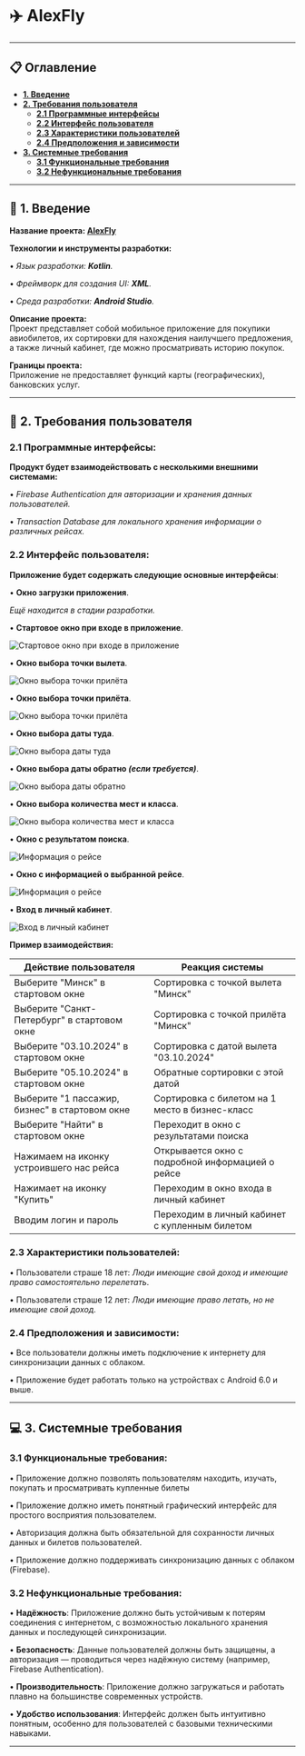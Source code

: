 # :airplane: __AlexFly__

____

## :clipboard: __Оглавление__

- __[1. Введение](#intro)__
- __[2. Требования пользователя](#user_requirements)__
    - __[2.1 Программные интерфейсы](#interfaces)__
    - __[2.2 Интерфейс пользователя](#ui)__
    - __[2.3 Характеристики пользователей](#user_characteristics)__
    - __[2.4 Предположения и зависимости](#assumptions)__
- __[3. Системные требования](#system_requirements)__
    - __[3.1 Функциональные требования](#functional_requirements)__
    - __[3.2 Нефункциональные требования](#non_functional_requirements)__
___

<a name="intro"></a>
## :newspaper: __1. Введение__

__Название проекта: [AlexFly](https://github.com/Alexrshut/LAB2_ZhTSRPO)__

__Технологии и инструменты разработки:__

•	_Язык разработки: ___Kotlin___._

•	_Фреймворк для создания UI: ___XML___._

•	_Среда разработки: ___Android Studio___._

__Описание проекта:__  
Проект представляет собой мобильное приложение для покупики авиобилетов, их сортировки для нахождения наилучшего предложения, а также личный кабинет, где можно просматривать историю покупок.

__Границы проекта:__  
Приложение не предоставляет функций карты (географических), банковских услуг.

___

<a name="user_requirements"></a>
## :page_facing_up: __2. Требования пользователя__

<a name="interfaces"></a>
### __2.1 Программные интерфейсы:__

__Продукт будет взаимодействовать с несколькими внешними системами:__

• _Firebase Authentication для авторизации и хранения данных пользователей._

• _Transaction Database для локального хранения информации о различных рейсах._

<a name="ui"></a>
### __2.2 Интерфейс пользователя:__

__Приложение будет содержать следующие основные интерфейсы__:

• __Окно загрузки приложения__.
  
  _Ещё находится в стадии разработки._

• __Стартовое окно при входе в приложение__.
  
  ![Стартовое окно при входе в приложение](https://github.com/Alexrshut/LAB2_ZhTSRPO/blob/main/mocaps/main_screen.png)
  
• __Окно выбора точки вылета__.
  
  ![Окно выбора точки прилёта](https://github.com/Alexrshut/LAB2_ZhTSRPO/blob/main/mocaps/flying_of_out_screen.png)

• __Окно выбора точки прилёта__.

  ![Окно выбора точки прилёта](https://github.com/Alexrshut/LAB2_ZhTSRPO/blob/main/mocaps/place_of_arrival_screen.png)

• __Окно выбора даты туда__.
  
  ![Окно выбора даты туда](https://github.com/Alexrshut/LAB2_ZhTSRPO/blob/main/mocaps/data_screen_there.png)

• __Окно выбора даты обратно _(если требуется)___.
  
  ![Окно выбора даты обратно](https://github.com/Alexrshut/LAB2_ZhTSRPO/blob/main/mocaps/data_screen_back.png)

• __Окно выбора количества мест и класса__.
  
  ![Окно выбора количества мест и класса](https://github.com/Alexrshut/LAB2_ZhTSRPO/blob/main/mocaps/quantity_and_baggage_screen.png)

• __Окно с результатом поиска__.

  ![Информация о рейсе](https://github.com/Alexrshut/LAB2_ZhTSRPO/blob/main/mocaps/search_results_screen.png)

• __Окно с информацией о выбранной рейсе__.

  ![Информация о рейсе](https://github.com/Alexrshut/LAB2_ZhTSRPO/blob/main/mocaps/about_the_flight_screen.png)

• __Вход в личный кабинет__.

  ![Вход в личный кабинет](https://github.com/Alexrshut/LAB2_ZhTSRPO/blob/main/mocaps/buy_tickets_screen.png)


__Пример взаимодействия:__

| Действие пользователя                          | Реакция системы                                               |
|------------------------------------------------|---------------------------------------------------------------|
| Выберите "Минск" в стартовом окне            |Сортировка с точкой вылета "Минск"                          |
| Выберите "Санкт-Петербург" в стартовом окне            |Сортировка с точкой прилёта  "Минск"                          |
| Выберите "03.10.2024" в стартовом окне            |Сортировка с датой вылета "03.10.2024"                         |
| Выберите "05.10.2024" в стартовом окне            |Обратные сортировки с этой датой                        |
| Выберите "1 пассажир, бизнес" в стартовом окне            |Сортировка с билетом на 1 место в бизнес-класс                          |
| Выберите "Найти" в стартовом окне            |Переходит в окно с результатами поиска                         |
| Нажимаем на иконку устроившего нас рейса                      |Открывается окно с подробной информацией о рейсе     |
| Нажимает на иконку "Купить"       |Переходим в окно входа в личный кабинет   |
| Вводим логин и пароль                |Переходим в личный кабинет с купленным билетом             |

<a name="user_characteristics"></a>
### __2.3 Характеристики пользователей:__

•	Пользователи страше 18 лет: _Люди имеющие свой доход и имеющие право самостоятельно перелетать_.

•	Пользователи страше 12 лет: _Люди имеющие право летать, но не имеющие свой доход_.

<a name="assumptions"></a>
### __2.4 Предположения и зависимости:__

•	Все пользователи должны иметь подключение к интернету для синхронизации данных с облаком.

•	Приложение будет работать только на устройствах с Android 6.0 и выше.

___

<a name="system_requirements"></a>
## :computer: __3. Системные требования__

<a name="functional_requirements"></a>
### __3.1 Функциональные требования:__

• Приложение должно позволять пользователям находить, изучать, покупать и просматривать купленные билеты

• Приложение должно иметь понятный графический интерфейс для простого восприятия пользователем.

• Авторизация должна быть обязательной для сохранности личных данных и билетов пользователей.

• Приложение должно поддерживать синхронизацию данных с облаком (Firebase).

<a name="non_functional_requirements"></a>
### __3.2 Нефункциональные требования:__

•	__Надёжность__: Приложение должно быть устойчивым к потерям соединения с интернетом, с возможностью локального хранения данных и последующей синхронизации.

•	__Безопасность__: Данные пользователей должны быть защищены, а авторизация — проводиться через надёжную систему (например, Firebase Authentication).

•	__Производительность__: Приложение должно загружаться и работать плавно на большинстве современных устройств.

•	__Удобство использования__: Интерфейс должен быть интуитивно понятным, особенно для пользователей с базовыми техническими навыками.

___

